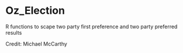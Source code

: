# Oz_Election
R functions to scape two party first preference and two party preferred results 

Credit: Michael McCarthy

